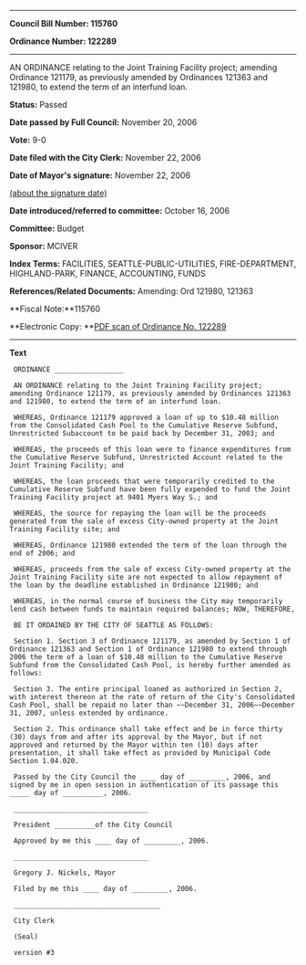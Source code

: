 

********

**Council Bill Number: 115760**
   
**Ordinance Number: 122289**
********

 AN ORDINANCE relating to the Joint Training Facility project; amending Ordinance 121179, as previously amended by Ordinances 121363 and 121980, to extend the term of an interfund loan.

**Status:** Passed
   
**Date passed by Full Council:** November 20, 2006
   
**Vote:** 9-0
   
**Date filed with the City Clerk:** November 22, 2006
   
**Date of Mayor's signature:** November 22, 2006
   
[(about the signature date)](/~public/approvaldate.htm)
   
   
   
**Date introduced/referred to committee:** October 16, 2006
   
**Committee:** Budget
   
**Sponsor:** MCIVER
   
   
**Index Terms:** FACILITIES, SEATTLE-PUBLIC-UTILITIES, FIRE-DEPARTMENT, HIGHLAND-PARK, FINANCE, ACCOUNTING, FUNDS

**References/Related Documents:** Amending: Ord 121980, 121363

**Fiscal Note:**115760

**Electronic Copy: **[PDF scan of Ordinance No. 122289](/~archives/Ordinances/Ord_122289.pdf)

********

**Text**
   
```
 ORDINANCE _________________

 AN ORDINANCE relating to the Joint Training Facility project; amending Ordinance 121179, as previously amended by Ordinances 121363 and 121980, to extend the term of an interfund loan.

 WHEREAS, Ordinance 121179 approved a loan of up to $10.48 million from the Consolidated Cash Pool to the Cumulative Reserve Subfund, Unrestricted Subaccount to be paid back by December 31, 2003; and

 WHEREAS, the proceeds of this loan were to finance expenditures from the Cumulative Reserve Subfund, Unrestricted Account related to the Joint Training Facility; and

 WHEREAS, the loan proceeds that were temporarily credited to the Cumulative Reserve Subfund have been fully expended to fund the Joint Training Facility project at 9401 Myers Way S.; and

 WHEREAS, the source for repaying the loan will be the proceeds generated from the sale of excess City-owned property at the Joint Training Facility site; and

 WHEREAS, Ordinance 121980 extended the term of the loan through the end of 2006; and

 WHEREAS, proceeds from the sale of excess City-owned property at the Joint Training Facility site are not expected to allow repayment of the loan by the deadline established in Ordinance 121980; and

 WHEREAS, in the normal course of business the City may temporarily lend cash between funds to maintain required balances; NOW, THEREFORE,

 BE IT ORDAINED BY THE CITY OF SEATTLE AS FOLLOWS:

 Section 1. Section 3 of Ordinance 121179, as amended by Section 1 of Ordinance 121363 and Section 1 of Ordinance 121980 to extend through 2006 the term of a loan of $10.48 million to the Cumulative Reserve Subfund from the Consolidated Cash Pool, is hereby further amended as follows:

 Section 3. The entire principal loaned as authorized in Section 2, with interest thereon at the rate of return of the City's Consolidated Cash Pool, shall be repaid no later than ~~December 31, 2006~~December 31, 2007, unless extended by ordinance.

 Section 2. This ordinance shall take effect and be in force thirty (30) days from and after its approval by the Mayor, but if not approved and returned by the Mayor within ten (10) days after presentation, it shall take effect as provided by Municipal Code Section 1.04.020.

 Passed by the City Council the ____ day of _________, 2006, and signed by me in open session in authentication of its passage this _____ day of __________, 2006.

 _________________________________

 President __________of the City Council

 Approved by me this ____ day of _________, 2006.

 _________________________________

 Gregory J. Nickels, Mayor

 Filed by me this ____ day of _________, 2006.

 ____________________________________

 City Clerk

 (Seal)

 version #3

```

